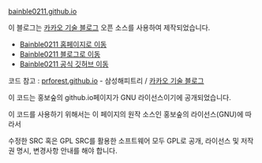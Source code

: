 [bainble0211.github.io](bainble0211.github.io)

이 블로그는 [카카오 기술 블로그](https://kakao.github.io) 오픈 소스를 사용하여 제작되었습니다.

+ [Bainble0211 홈페이지로 이동](https://bainble.ga)
+ [Bainble0211 블로그로 이동](https://blog.bainble.ga)
+ [Bainble0211 공식 깃허브 이동](https://github.com/bainble0211-6109)

코드 참고 : [prforest.github.io](prforest.github.io) - 삼성해피트리 / [카카오 기술 블로그](https://kakao.github.io)

이 코드는 홍보숲의 github.io페이지가 GNU 라이선스이기에 공개되었습니다.

이 코드를 사용하기 위해서는 이 페이지의 원작 소스인 홍보숲의 라이선스(GNU)에 따라서

수정한 SRC 혹은 GPL SRC를 활용한 소프트웨어 모두 GPL로 공개, 라이선스 및 저작권 명시, 변경사항 안내를 해야 합니다.
